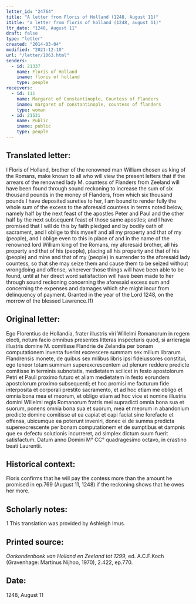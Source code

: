```yaml
---
letter_id: "24764"
title: "A letter from Floris of Holland (1248, August 11)"
ititle: "a letter from floris of holland (1248, august 11)"
ltr_date: "1248, August 11"
draft: false
type: "letter"
created: "2014-03-04"
modified: "2021-12-10"
url: "/letter/1063.html"
senders:
  - id: 21337
    name: Floris of Holland
    iname: floris of holland
    type: people
receivers:
  - id: 111
    name: Margaret of Constantinople, Countess of Flanders
    iname: margaret of constantinople, countess of flanders
    type: woman
  - id: 21531
    name: Public
    iname: public
    type: people
---
```

<h2> Translated letter:</h2>I Floris of Holland, brother of the renowned man William chosen as king of the Romans, make known to all who will view the present letters that if the arrears of the renowned lady M. countess of Flanders from Zeeland will have been found through sound reckoning to increase the sum of six thousand pounds in the money of Flanders, from which six thousand pounds I have deposited sureties to her, I am bound to render fully the whole sum of the excess to the aforesaid countess in terms noted below, namely half by the next feast of the apostles Peter and Paul and the other half by the next subsequent feast of those same apostles; and I have promised that I will do this by faith pledged and by bodily oath of sacrament, and I oblige to this myself and all my property and that of my (people), and I oblige even to this in place of and in the name of the renowned lord William king of the Romans, my aforesaid brother, all his property and that of his (people), placing all his property and that of his (people) and mine and that of my (people) in surrender to the aforesaid lady countess, so that she may seize them and cause them to be seized without wrongdoing and offense, wherever those things will have been able to be found, until at her direct word satisfaction will have been made to her through sound reckoning concerning the aforesaid excess sum and concerning the expenses and damages which she might incur from delinquency of payment.
	Granted in the year of the Lord 1248, on the morrow of the blessed Lawrence.(1)
<h2 class="mt-4"> Original letter:</h2>Ego Florentius de Hollandia, frater illustris viri Willelmi Romanorum in regem electi, notum facio omnibus presentes litteras inspecturis quod, si arrieragia illustris domine M. comitisse Flandrie de Zelandia per bonam computationem inventa fuerint excrescere summam sex milium librarum Flandrensis monete, de quibus sex milibus libris ipsi fideiussores constitui, ego teneor totam summam superexcrescentem ad plenum reddere predicte comitisse in terminis subnotatis, medietatem scilicet in festo apostolorum Petri et Pauli proximo futuro et aliam medietatem in festo eorundem apostolorum proximo subsequenti; et hoc promisi me facturum fide interposita et corporali prestito sacramento, et ad hoc etiam me obligo et omnia bona mea et meorum, et obligo etiam ad hoc vice et nomine illustris domini Willelmi regis Romanorum fratris mei supradicti omnia bona sua et suorum, ponens omnia bona sua et suorum, mea et meorum in abandonium predicte domine comitisse ut ea capiat et capi faciat sine forefacto et offensa, ubicumque ea poterunt inveniri, donec ei de summa predicta superexcrescente per bonam computationem et de sumptibus et dampnis que ex defectu solutionis incurreret, ad simplex dictum suum fuerit satisfactum.
Datum anno Domini M° CC° quadragesimo octavo, in crastino beati Laurentii.
<h2 class="mt-4"> Historical context:</h2>Floris confirms that he will pay the contess more than the amount he promised in ep.769 (August 11, 1248) if the reckoning shows that he owes her more.
<h2 class="mt-4"> Scholarly notes:</h2>1 This translation was provided by Ashleigh Imus.
<h2 class="mt-4"> Printed source:</h2><p><em>Oorkondenboek van Holland en Zeeland tot 1299</em>, ed. A.C.F.Koch (Gravenhage: Martinus Nijhoo, 1970), 2.422, ep.770.</p><h2 class="mt-4"> Date:</h2>1248, August 11